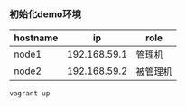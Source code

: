 ### 初始化demo环境

| hostname |       ip     | role   |
| ---------|  ------------| -------|
|   node1  | 192.168.59.1 | 管理机  | 
|   node2  | 192.168.59.2 | 被管理机| 

`vagrant up`
